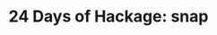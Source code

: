 ---
title: ! '24 Days of Hackage: snap'
url: http://ocharles.org.uk/blog/posts/2012-12-19-24-days-of-hackage-snap.html
authors:
- Oliver Charles
type: article
tags:
- web
- web frameworks
libraries:
- Snap
doHaskell-type: blog post
dohaskell-year: 2012
---